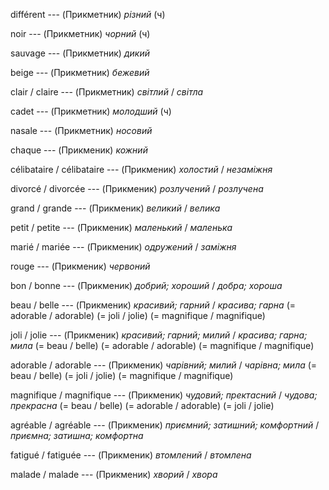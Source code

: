 différent --- (Прикметник)
*різний* (ч)



noir --- (Прикметник)
*чорний* (ч)



sauvage --- (Прикметник)
*дикий*



beige --- (Прикметник)
*бежевий*



clair / claire --- (Прикметник)
*світлий* / *світла*



cadet --- (Прикметник)
*молодший* (ч)



nasale --- (Прикметник)
*носовий*



chaque --- (Прикменик)
*кожний*



célibataire / célibataire --- (Прикменик)
*холостий* / *незаміжня*



divorcé / divorcée --- (Прикменик)
*розлучений* / *розлучена*



grand / grande --- (Прикменик)
*великий* / *велика*



petit / petite --- (Прикменик)
*маленький* / *маленька*



marié / mariée --- (Прикменик)
*одружений* / *заміжня*



rouge --- (Прикменик)
*червоний*



bon / bonne --- (Прикменик)
*добрий; хороший* / *добра; хороша*



beau / belle --- (Прикменик)
*красивий; гарний* / *красива; гарна*
(= adorable / adorable)
(= joli / jolie)
(= magnifique / magnifique)



joli / jolie --- (Прикменик)
*красивий; гарний; милий* / *красива; гарна; мила*
(= beau / belle)
(= adorable / adorable)
(= magnifique / magnifique)



adorable / adorable --- (Прикменик)
*чарівний; милий* / *чарівна; мила*
(= beau / belle)
(= joli / jolie)
(= magnifique / magnifique)



magnifique / magnifique --- (Прикменик)
*чудовий; пректасний* / *чудова; прекрасна*
(= beau / belle)
(= adorable / adorable)
(= joli / jolie)



agréable / agréable --- (Прикменик)
*приємний; затишний; комфортний* / *приємна; затишна; комфортна*



fatigué / fatiguée --- (Прикменик)
*втомлений* / *втомлена*



malade / malade --- (Прикменик)
*хворий* / *хвора*